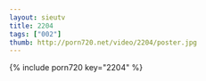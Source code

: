 ```yaml
--- 
layout: sieutv
title: 2204
tags: ["002"]
thumb: http://porn720.net/video/2204/poster.jpg
---
```

{% include porn720 key="2204" %} 
